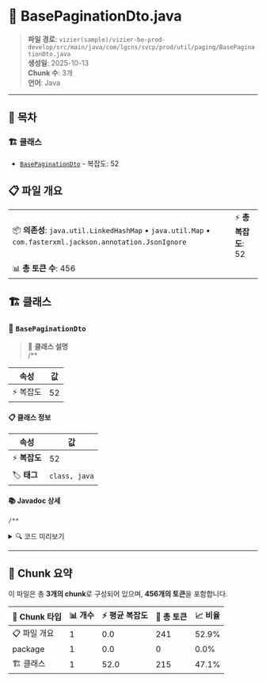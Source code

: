 # 📄 BasePaginationDto.java

> **파일 경로**: `vizier(sample)/vizier-be-prod-develop/src/main/java/com/lgcns/svcp/prod/util/paging/BasePaginationDto.java`  
> **생성일**: 2025-10-13  
> **Chunk 수**: 3개  
> **언어**: Java
---

## 📑 목차

### 🏗️ 클래스
- [`BasePaginationDto`](#class-basepaginationdto) - 복잡도: 52

## 📋 파일 개요

| | |
|--|--|
| 📦 **의존성**: `java.util.LinkedHashMap` • `java.util.Map` • `com.fasterxml.jackson.annotation.JsonIgnore` | ⚡ **총 복잡도**: 52 |
| 📊 **총 토큰 수**: 456 |  |



## 🏗️ 클래스

### <a id="class-basepaginationdto"></a>🎯 `BasePaginationDto`

> 📝 **클래스 설명**  
> /**

| 속성 | 값 |
|------|----|
| ⚡ 복잡도 | 52 |



#### 📋 클래스 정보

| 속성 | 값 |
|------|----|
| ⚡ **복잡도** | 52 || 📍 **라인 범위** | 12-12 |
| 🏷️ **태그** | `class, java` |
#### 📚 Javadoc 상세

```
/**
```


<details>
<summary>🔍 코드 미리보기</summary>

```java
public class BasePaginationDto {
	
	private int page = 1; // Page starts at 1
	private int size = 10; // Default 10 records per page
	private String sort; // Sort field and direction, e.g., "col1 ASC,col2 DESC,col3"

	public int getPage() {
		return page;
	}

	/**
	 * Ensures page is at least 1.
	 */
	public void setPage(int page) {
		this.page = Math.max(page, 1);
	}

	public int getSize() {
		return size;
	}

	/**
	 * Ensures size is greater than 0, defaults to 10 if invalid.
	 */
	public void setSize(int size) {
		this.size = (size <= 0) ? 10 : size;
	}

	public String getSort() {
		return sort;
	}

	public void setSort(String sort) {
		this.sort = sort;
	}

	/**
	 * Parses sort string (e.g., "col1 ASC,col2 DESC,col3") into a Map. Default
	 * direction is "ASC" if not specified. Preserv...
```

**Chunk 정보**
- 🆔 **ID**: `a2291649f217`
- 📍 **라인**: 12-12
- 📊 **토큰**: 215
- 🏷️ **태그**: `class, java`

</details>

---





## 🧩 Chunk 요약

이 파일은 총 **3개의 chunk**로 구성되어 있으며, **456개의 토큰**을 포함합니다.

| 🧩 Chunk 타입 | 📊 개수 | ⚡ 평균 복잡도 | 📝 총 토큰 | 📈 비율 |
|---------------|--------|-------------|----------|--------|
| 📋 파일 개요 | 1 | 0.0 | 241 | 52.9% |
| package | 1 | 0.0 | 0 | 0.0% |
| 🏗️ 클래스 | 1 | 52.0 | 215 | 47.1% |

